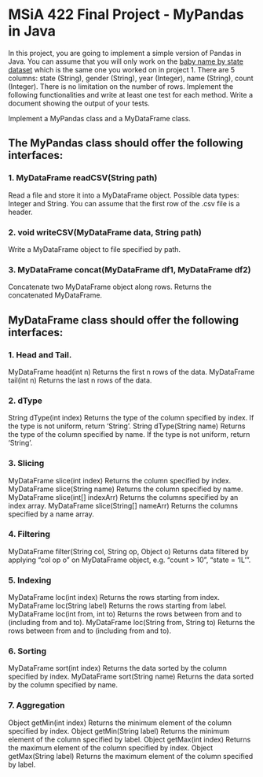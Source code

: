 # MSiA 422 Final Project - MyPandas in Java

In this project, you are going to implement a simple version of Pandas in Java. You can assume that you will only work on the [baby name by state dataset](https://catalog.data.gov/dataset?tags=baby-names "Baby names data") which is the same one you worked on in project 1. There are 5 columns: state (String), gender (String), year (Integer), name (String), count (Integer). There is no limitation on the number of rows. Implement the following functionalities and write at least one test for each method. Write a document showing the output of your tests.

Implement a MyPandas class and a MyDataFrame class. 
## The MyPandas class should offer the following interfaces:
### 1. MyDataFrame readCSV(String path)
Read a file and store it into a MyDataFrame object. Possible data types: Integer and String. You can assume that the first row of the .csv file is a header.
### 2. void writeCSV(MyDataFrame data, String path)
Write a MyDataFrame object to file specified by path.
### 3. MyDataFrame concat(MyDataFrame df1, MyDataFrame df2)
Concatenate two MyDataFrame object along rows. Returns the concatenated MyDataFrame.

## MyDataFrame class should offer the following interfaces:
### 1. Head and Tail.
MyDataFrame head(int n)
Returns the first n rows of the data.
MyDataFrame tail(int n)
Returns the last n rows of the data.
### 2. dType
String dType(int index)
Returns the type of the column specified by index. If the type is not uniform, return ‘String’.
String dType(String name)
Returns the type of the column specified by name. If the type is not uniform, return ‘String’.
### 3. Slicing
MyDataFrame slice(int index)
Returns the column specified by index.
MyDataFrame slice(String name)
Returns the column specified by name.
MyDataFrame slice(int[] indexArr)
Returns the columns specified by an index array.
MyDataFrame slice(String[] nameArr)
Returns the columns specified by a name array.
### 4. Filtering
MyDataFrame filter(String col, String op, Object o)
Returns data filtered by applying “col op o” on MyDataFrame object, e.g. “count > 10”, “state = ‘IL’”.
### 5. Indexing
MyDataFrame loc(int index)
Returns the rows starting from index.
MyDataFrame loc(String label)
Returns the rows starting from label.
MyDataFrame loc(int from, int to)
Returns the rows between from and to (including from and to).
MyDataFrame loc(String from, String to)
Returns the rows between from and to (including from and to).
### 6. Sorting
MyDataFrame sort(int index)
Returns the data sorted by the column specified by index.
MyDataFrame sort(String name)
Returns the data sorted by the column specified by name.
### 7. Aggregation
Object getMin(int index)
Returns the minimum element of the column specified by index.
Object getMin(String label)
Returns the minimum element of the column specified by label.
Object getMax(int index)
Returns the maximum element of the column specified by index.
Object getMax(String label)
Returns the maximum element of the column specified by label.
